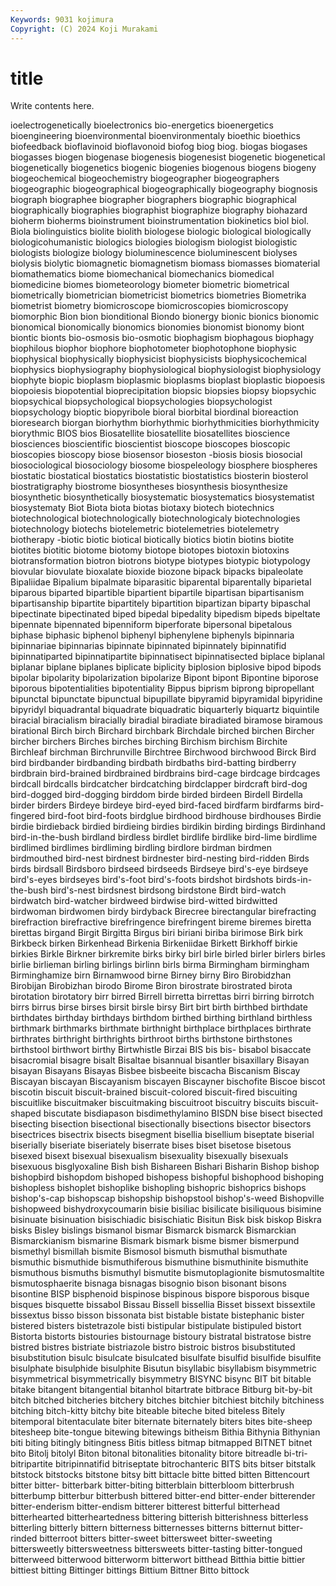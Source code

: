 ```yaml
---
Keywords: 9031 kojimura
Copyright: (C) 2024 Koji Murakami
---
```


# title

Write contents here.



ioelectrogenetically bioelectronics bio-energetics bioenergetics bioengineering bioenvironmental bioenvironmentaly
bioethic bioethics biofeedback bioflavinoid bioflavonoid biofog biog biog. biogas biogases
biogasses biogen biogenase biogenesis biogenesist biogenetic biogenetical biogenetically biogenetics biogenic
biogenies biogenous biogens biogeny biogeochemical biogeochemistry biogeographer biogeographers biogeographic biogeographical
biogeographically biogeography biognosis biograph biographee biographer biographers biographic biographical biographically
biographies biographist biographize biography biohazard bioherm bioherms bioinstrument bioinstrumentation biokinetics
biol biol. Biola biolinguistics biolite biolith biologese biologic biological biologically
biologicohumanistic biologics biologies biologism biologist biologistic biologists biologize biology bioluminescence
bioluminescent biolyses biolysis biolytic biomagnetic biomagnetism biomass biomasses biomaterial biomathematics
biome biomechanical biomechanics biomedical biomedicine biomes biometeorology biometer biometric biometrical
biometrically biometrician biometricist biometrics biometries Biometrika biometrist biometry biomicroscope biomicroscopies
biomicroscopy biomorphic Bion bion bionditional Biondo bionergy bionic bionics bionomic
bionomical bionomically bionomics bionomies bionomist bionomy biont biontic bionts bio-osmosis
bio-osmotic biophagism biophagous biophagy biophilous biophor biophore biophotometer biophotophone biophysic
biophysical biophysically biophysicist biophysicists biophysicochemical biophysics biophysiography biophysiological biophysiologist biophysiology
biophyte biopic bioplasm bioplasmic bioplasms bioplast bioplastic biopoesis biopoiesis biopotential
bioprecipitation biopsic biopsies biopsy biopsychic biopsychical biopsychological biopsychologies biopsychologist biopsychology
bioptic biopyribole bioral biorbital biordinal bioreaction bioresearch biorgan biorhythm biorhythmic
biorhythmicities biorhythmicity biorythmic BIOS bios Biosatellite biosatellite biosatellites bioscience biosciences
bioscientific bioscientist bioscope bioscopes bioscopic bioscopies bioscopy biose biosensor bioseston
-biosis biosis biosocial biosociological biosociology biosome biospeleology biosphere biospheres biostatic
biostatical biostatics biostatistic biostatistics biosterin biosterol biostratigraphy biostrome biosyntheses biosynthesis
biosynthesize biosynthetic biosynthetically biosystematic biosystematics biosystematist biosystematy Biot Biota biota
biotas biotaxy biotech biotechnics biotechnological biotechnologically biotechnologicaly biotechnologies biotechnology biotechs
biotelemetric biotelemetries biotelemetry biotherapy -biotic biotic biotical biotically biotics biotin
biotins biotite biotites biotitic biotome biotomy biotope biotopes biotoxin biotoxins
biotransformation biotron biotrons biotype biotypes biotypic biotypology biovular biovulate bioxalate
bioxide biozone bipack bipacks bipaleolate Bipaliidae Bipalium bipalmate biparasitic biparental
biparentally biparietal biparous biparted bipartible bipartient bipartile bipartisan bipartisanism bipartisanship
bipartite bipartitely bipartition bipartizan biparty bipaschal bipectinate bipectinated biped bipedal
bipedality bipedism bipeds bipeltate bipennate bipennated bipenniform biperforate bipersonal bipetalous
biphase biphasic biphenol biphenyl biphenylene biphenyls bipinnaria bipinnariae bipinnarias bipinnate
bipinnated bipinnately bipinnatifid bipinnatiparted bipinnatipartite bipinnatisect bipinnatisected biplace biplanal biplanar
biplane biplanes biplicate biplicity biplosion biplosive bipod bipods bipolar bipolarity
bipolarization bipolarize Bipont bipont Bipontine biporose biporous bipotentialities bipotentiality Bippus
biprism biprong bipropellant bipunctal bipunctate bipunctual bipupillate bipyramid bipyramidal bipyridine
bipyridyl biquadrantal biquadrate biquadratic biquarterly biquartz biquintile biracial biracialism biracially
biradial biradiate biradiated biramose biramous birational Birch birch Birchard birchbark
Birchdale birched birchen Bircher bircher birchers Birches birches birching Birchism
birchism Birchite Birchleaf birchman Birchrunville Birchtree Birchwood birchwood Birck Bird
bird birdbander birdbanding birdbath birdbaths bird-batting birdberry birdbrain bird-brained birdbrained
birdbrains bird-cage birdcage birdcages birdcall birdcalls birdcatcher birdcatching birdclapper birdcraft
bird-dog bird-dogged bird-dogging birddom birde birded birdeen Birdell Birdella birder
birders Birdeye birdeye bird-eyed bird-faced birdfarm birdfarms bird-fingered bird-foot bird-foots
birdglue birdhood birdhouse birdhouses Birdie birdie birdieback birdied birdieing birdies
birdikin birding birdings Birdinhand bird-in-the-bush birdland birdless birdlet birdlife birdlike
bird-lime birdlime birdlimed birdlimes birdliming birdling birdlore birdman birdmen birdmouthed
bird-nest birdnest birdnester bird-nesting bird-ridden Birds birds birdsall Birdsboro birdseed
birdseeds Birdseye bird's-eye birdseye bird's-eyes birdseyes bird's-foot bird's-foots birdshot birdshots
birds-in-the-bush bird's-nest birdsnest birdsong birdstone Birdt bird-watch birdwatch bird-watcher birdweed
birdwise bird-witted birdwitted birdwoman birdwomen birdy birdyback Birecree birectangular birefracting
birefraction birefractive birefringence birefringent bireme biremes biretta birettas birgand Birgit
Birgitta Birgus biri biriani biriba birimose Birk birk Birkbeck birken
Birkenhead Birkenia Birkeniidae Birkett Birkhoff birkie birkies Birkle Birkner birkremite
birks birky birl birle birled birler birlers birles birlie birlieman
birling birlings birlinn birls birma Birmingham birmingham Birminghamize birn Birnamwood
birne Birney birny Biro Birobidzhan Birobijan Birobizhan birodo Birome Biron
birostrate birostrated birota birotation birotatory birr birred Birrell birretta birrettas
birri birring birrotch birrs birrus birse birses birsit birsle birsy
Birt birt birth birthbed birthdate birthdates birthday birthdays birthdom birthed
birthing birthland birthless birthmark birthmarks birthmate birthnight birthplace birthplaces birthrate
birthrates birthright birthrights birthroot births birthstone birthstones birthstool birthwort birthy
Birtwhistle Birzai BIS bis bis- bisabol bisaccate bisacromial bisagre bisalt
Bisaltae bisannual bisantler bisaxillary Bisayan bisayan Bisayans Bisayas Bisbee bisbeeite
biscacha Biscanism Biscay Biscayan biscayan Biscayanism biscayen Biscayner bischofite Biscoe
biscot biscotin biscuit biscuit-brained biscuit-colored biscuit-fired biscuiting biscuitlike biscuitmaker biscuitmaking
biscuitroot biscuitry biscuits biscuit-shaped biscutate bisdiapason bisdimethylamino BISDN bise bisect
bisected bisecting bisection bisectional bisectionally bisections bisector bisectors bisectrices bisectrix
bisects bisegment bisellia bisellium biseptate biserial biserially biseriate biseriately biserrate
bises biset bisetose bisetous bisexed bisext bisexual bisexualism bisexuality bisexually
bisexuals bisexuous bisglyoxaline Bish bish Bishareen Bishari Bisharin Bishop bishop
bishopbird bishopdom bishoped bishopess bishopful bishophood bishoping bishopless bishoplet bishoplike
bishopling bishopric bishoprics bishops bishop's-cap bishopscap bishopship bishopstool bishop's-weed Bishopville
bishopweed bishydroxycoumarin bisie bisiliac bisilicate bisiliquous bisimine bisinuate bisinuation bisischiadic
bisischiatic Bisitun Bisk bisk biskop Biskra bisks Bisley bislings bismanol
bismar Bismarck bismarck Bismarckian Bismarckianism bismarine Bismark bismark bisme bismer
bismerpund bismethyl bismillah bismite Bismosol bismuth bismuthal bismuthate bismuthic bismuthide
bismuthiferous bismuthine bismuthinite bismuthite bismuthous bismuths bismuthyl bismutite bismutoplagionite bismutosmaltite
bismutosphaerite bisnaga bisnagas bisognio bison bisonant bisons bisontine BISP bisphenoid
bispinose bispinous bispore bisporous bisque bisques bisquette bissabol Bissau Bissell
bissellia Bisset bissext bissextile bissextus bisso bisson bissonata bist bistable
bistate bistephanic bister bistered bisters bistetrazole bisti bistipular bistipulate bistipuled
bistort Bistorta bistorts bistouries bistournage bistoury bistratal bistratose bistre bistred
bistres bistriate bistriazole bistro bistroic bistros bisubstituted bisubstitution bisulc bisulcate
bisulcated bisulfate bisulfid bisulfide bisulfite bisulphate bisulphide bisulphite Bisutun bisyllabic
bisyllabism bisymmetric bisymmetrical bisymmetrically bisymmetry BISYNC bisync BIT bit bitable
bitake bitangent bitangential bitanhol bitartrate bitbrace Bitburg bit-by-bit bitch bitched
bitcheries bitchery bitches bitchier bitchiest bitchily bitchiness bitching bitch-kitty bitchy
bite biteable biteche bited biteless Bitely bitemporal bitentaculate biter biternate
biternately biters bites bite-sheep bitesheep bite-tongue bitewing bitewings bitheism Bithia
Bithynia Bithynian biti biting bitingly bitingness Bitis bitless bitmap bitmapped
BITNET bitnet bito Bitolj bitolyl Biton bitonal bitonalities bitonality bitore
bitreadle bi-tri- bitripartite bitripinnatifid bitriseptate bitrochanteric BITS bits bitser bitstalk
bitstock bitstocks bitstone bitsy bitt bittacle bitte bitted bitten Bittencourt
bitter bitter- bitterbark bitter-biting bitterblain bitterbloom bitterbrush bitterbump bitterbur bitterbush
bittered bitter-end bitter-ender bitterender bitter-enderism bitter-endism bitterer bitterest bitterful bitterhead
bitterhearted bitterheartedness bittering bitterish bitterishness bitterless bitterling bitterly bittern bitterness
bitternesses bitterns bitternut bitter-rinded bitterroot bitters bitter-sweet bittersweet bitter-sweeting bittersweetly
bittersweetness bittersweets bitter-tasting bitter-tongued bitterweed bitterwood bitterworm bitterwort bitthead Bitthia
bittie bittier bittiest bitting Bittinger bittings Bittium Bittner Bitto bittock
